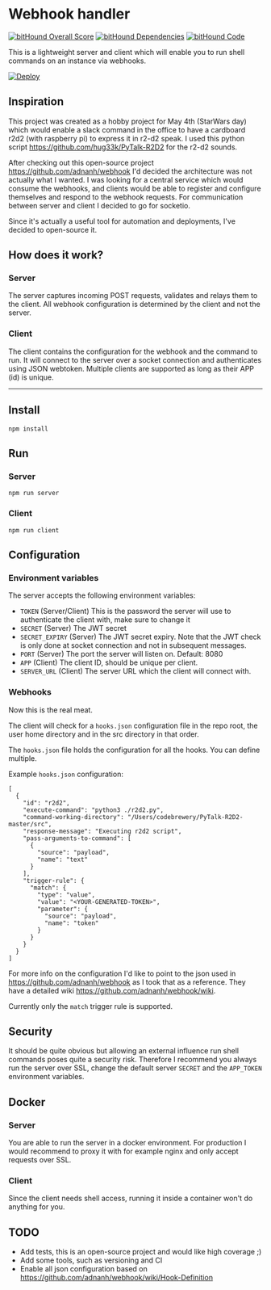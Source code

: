 # Webhook handler
[![bitHound Overall Score](https://www.bithound.io/github/codebrewery/web-node_webhook/badges/score.svg)](https://www.bithound.io/github/codebrewery/web-node_webhook) [![bitHound Dependencies](https://www.bithound.io/github/codebrewery/web-node_webhook/badges/dependencies.svg)](https://www.bithound.io/github/codebrewery/web-node_webhook/master/dependencies/npm) [![bitHound Code](https://www.bithound.io/github/codebrewery/web-node_webhook/badges/code.svg)](https://www.bithound.io/github/codebrewery/web-node_webhook)

This is a lightweight server and client which will enable you to run shell commands on an instance via webhooks.

[![Deploy](https://www.herokucdn.com/deploy/button.svg)](https://heroku.com/deploy?template=https://github.com/codebrewery/web-node_webhook)

## Inspiration

This project was created as a hobby project for May 4th (StarWars day) which would enable a slack command in the office to have a cardboard r2d2 (with raspberry pi) to express it in r2-d2 speak. I used this python script https://github.com/hug33k/PyTalk-R2D2 for the r2-d2 sounds.

After checking out this open-source project https://github.com/adnanh/webhook I'd decided the architecture was not actually what I wanted. I was looking for a central service which would consume the webhooks, and clients would be able to register and configure themselves and respond to the webhook requests. For communication between server and client I decided to go for socketio.

Since it's actually a useful tool for automation and deployments, I've decided to open-source it.

## How does it work?
### Server
The server captures incoming POST requests, validates and relays them to the client. All webhook configuration is determined by the client and not the server.
### Client
The client contains the configuration for the webhook and the command to run. It will connect to the server over a socket connection and authenticates using JSON webtoken. Multiple clients are supported as long as their APP (id) is unique.

---

## Install

    npm install

## Run
### Server

    npm run server
    
### Client

    npm run client
 

## Configuration

### Environment variables

The server accepts the following environment variables:

- `TOKEN` (Server/Client) This is the password the server will use to authenticate the client with, make sure to change it
- `SECRET` (Server) The JWT secret
- `SECRET_EXPIRY` (Server) The JWT secret expiry. Note that the JWT check is only done at socket connection and not in subsequent messages.
- `PORT` (Server) The port the server will listen on. Default: 8080
- `APP` (Client) The client ID, should be unique per client.
- `SERVER_URL` (Client) The server URL which the client will connect with.

### Webhooks

Now this is the real meat.

The client will check for a `hooks.json` configuration file in the repo root, the user home directory and in the src directory in that order.

The `hooks.json` file holds the configuration for all the hooks. You can define multiple.

Example `hooks.json` configuration:

	[
	  {
	    "id": "r2d2",
	    "execute-command": "python3 ./r2d2.py",
	    "command-working-directory": "/Users/codebrewery/PyTalk-R2D2-master/src",
	    "response-message": "Executing r2d2 script",
	    "pass-arguments-to-command": [
	      {
	        "source": "payload",
	        "name": "text"
	      }
	    ],
	    "trigger-rule": {
	      "match": {
	        "type": "value",
	        "value": "<YOUR-GENERATED-TOKEN>",
	        "parameter": {
	          "source": "payload",
	          "name": "token"
	        }
	      }
	    }
	  }
	]

For more info on the configuration I'd like to point to the json used in https://github.com/adnanh/webhook as I took that as a reference. They have a detailed wiki https://github.com/adnanh/webhook/wiki.

Currently only the `match` trigger rule is supported.

## Security

It should be quite obvious but allowing an external influence run shell commands poses quite a security risk. Therefore I recommend you always run the server over SSL, change the default server `SECRET` and the `APP_TOKEN` environment variables.

## Docker

### Server

You are able to run the server in a docker environment. For production I would recommend to proxy it with for example nginx and only accept requests over SSL.

### Client

Since the client needs shell access, running it inside a container won't do anything for you.

## TODO

- Add tests, this is an open-source project and would like high coverage ;)
- Add some tools, such as versioning and CI
- Enable all json configuration based on https://github.com/adnanh/webhook/wiki/Hook-Definition


